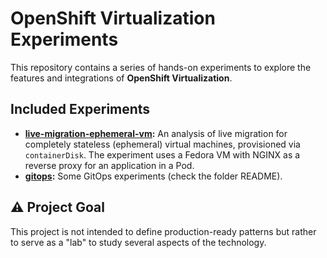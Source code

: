# OpenShift Virtualization Experiments

This repository contains a series of hands-on experiments to explore the features and integrations of **OpenShift Virtualization**.

## Included Experiments

* **[live-migration-ephemeral-vm](./live-migration-ephemeral-vm/):** An analysis of live migration for completely stateless (ephemeral) virtual machines, provisioned via `containerDisk`. The experiment uses a Fedora VM with NGINX as a reverse proxy for an application in a Pod.
* **[gitops](./gitops/):** Some GitOps experiments (check the folder README).

## ⚠️ Project Goal 

This project is not intended to define production-ready patterns but rather to serve as a "lab" to study several aspects of the technology.